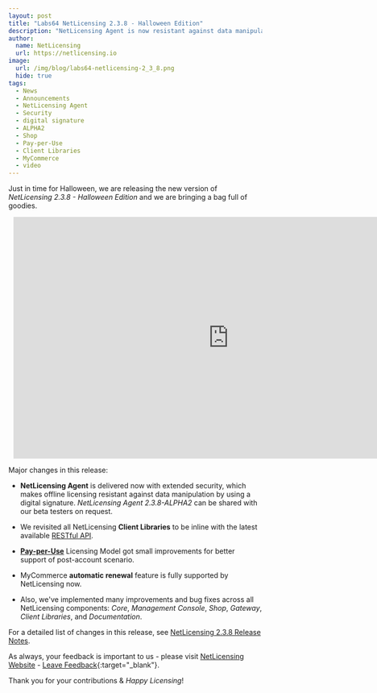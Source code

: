 ```yaml
---
layout: post
title: "Labs64 NetLicensing 2.3.8 - Halloween Edition"
description: "NetLicensing Agent is now resistant against data manipulation by using digital signature"
author:
  name: NetLicensing
  url: https://netlicensing.io
image:
  url: /img/blog/labs64-netlicensing-2_3_8.png
  hide: true
tags:
  - News
  - Announcements
  - NetLicensing Agent
  - Security
  - digital signature
  - ALPHA2
  - Shop
  - Pay-per-Use
  - Client Libraries
  - MyCommerce
  - video
---
```


Just in time for Halloween, we are releasing the new version of *NetLicensing 2.3.8 - Halloween Edition* and we are bringing a bag full of goodies.

<div style="text-align:center;margin:10px;">
  <iframe width="853" height="480" align="center" src="https://www.youtube.com/embed/ThV2dkjnHQM" frameborder="0" gesture="media" allowfullscreen></iframe>
</div>

Major changes in this release:

* **NetLicensing Agent** is delivered now with extended security, which makes offline licensing resistant against data manipulation by using a digital signature.
*NetLicensing Agent 2.3.8-ALPHA2* can be shared with our beta testers on request.

* We revisited all NetLicensing **Client Libraries** to be inline with the latest available [RESTful API](https://netlicensing.io/wiki/restful-api).

* **[Pay-per-Use](https://netlicensing.io/wiki/pay-per-use)** Licensing Model got small improvements for better support of post-account scenario.

* MyCommerce **automatic renewal** feature is fully supported by NetLicensing now.

* Also, we've implemented many improvements and bug fixes across all NetLicensing components: *Core*, *Management Console*, *Shop*, *Gateway*, *Client Libraries*, and *Documentation*.

For a detailed list of changes in this release, see [NetLicensing 2.3.8 Release Notes](https://netlicensing.io/wiki/netlicensing-2-3-8-final).

As always, your feedback is important to us - please visit [NetLicensing Website](https://netlicensing.io) - [Leave Feedback](https://netlicensing.uservoice.com/){:target="_blank"}.

Thank you for your contributions & *Happy Licensing*!

